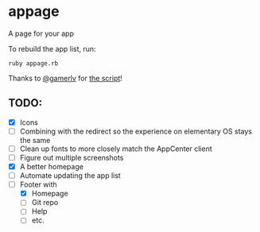 # appage
A page for your app

To rebuild the app list, run:

```shell
ruby appage.rb
```

Thanks to [@gamerlv](https://github.com/gamerlv) for [the script](https://gist.github.com/gamerlv/4bb5e59415f239e8c79ff1d473e54520)!

## TODO:

- [x] Icons
- [ ] Combining with the redirect so the experience on elementary OS stays the same
- [ ] Clean up fonts to more closely match the AppCenter client
- [ ] Figure out multiple screenshots
- [x] A better homepage
- [ ] Automate updating the app list
- [ ] Footer with 
  - [x] Homepage 
  - [ ] Git repo
  - [ ] Help
  - [ ] etc.
